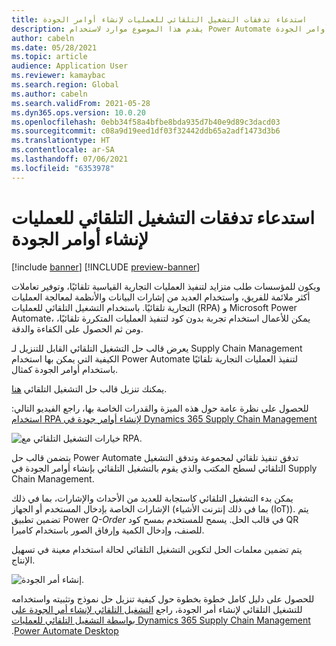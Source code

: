 ```yaml
---
title: استدعاء تدفقات التشغيل التلقائي للعمليات لإنشاء أوامر الجودة
description: يقدم هذا الموضوع موارد لاستخدام Power Automate لتنفيذ العمليات التجارية تلقائيًا، باستخدام مثال أوامر الجودة.
author: cabeln
ms.date: 05/28/2021
ms.topic: article
audience: Application User
ms.reviewer: kamaybac
ms.search.region: Global
ms.author: cabeln
ms.search.validFrom: 2021-05-28
ms.dyn365.ops.version: 10.0.20
ms.openlocfilehash: 0ebb34f58a4bfbe8bda935d7b40e9d89c3dacd03
ms.sourcegitcommit: c08a9d19eed1df03f32442ddb65a2adf1473d3b6
ms.translationtype: HT
ms.contentlocale: ar-SA
ms.lasthandoff: 07/06/2021
ms.locfileid: "6353978"
---
```

# <a name="invoke-process-automation-flows-to-create-quality-orders"></a>استدعاء تدفقات التشغيل التلقائي للعمليات لإنشاء أوامر الجودة

[!include [banner](../includes/banner.md)]
[!INCLUDE [preview-banner](../includes/preview-banner.md)]

ويكون للمؤسسات طلب متزايد لتنفيذ العمليات التجارية القياسية تلقائيًا، وتوفير تعاملات أكثر ملائمة للفريق، واستخدام العديد من إشارات البيانات والأنظمة لمعالجة العمليات التجارية تلقائيًا. باستخدام التشغيل التلقائي للعمليات (RPA) و Microsoft Power Automate، يمكن للأعمال استخدام تجربة بدون كود لتنفيذ العمليات المتكررة تلقائيًا، ومن ثم الحصول على الكفاءة والدقة.

يعرض قالب حل التشغيل التلقائي القابل للتنزيل لـ Supply Chain Management الكيفية التي يمكن بها استخدام Power Automate لتنفيذ العمليات التجارية تلقائيًا باستخدام أوامر الجودة كمثال.

يمكنك تنزيل قالب حل التشغيل التلقائي [هنا](https://aka.ms/D365SCMQualityOrderRPASolution).

للحصول على نظرة عامة حول هذه الميزة والقدرات الخاصة بها، راجع الفيديو التالي: [استخدام RPA لإنشاء أوامر جودة في Dynamics 365 Supply Chain Management](https://www.youtube.com/watch?v=LFbzJ6-H89w)

![خيارات التشغيل التلقائي مع RPA.](media/rpa-automation-options.png "خيارات التشغيل التلقائي مع RPA")

يتضمن قالب حل Power Automate تدفق تنفيذ تلقائي لمجموعة وتدفق التشغيل التلقائي لسطح المكتب والذي يقوم بالتشغيل التلقائي بإنشاء أوامر الجودة في Supply Chain Management.

يمكن بدء التشغيل التلقائي كاستجابة للعديد من الأحداث والإشارات، بما في ذلك الإشارات الخاصة بإدخال المستخدم أو الجهاز (بما في ذلك إنترنت الأشياء (IoT)). يتم تضمين تطبيق Power *Q-Order* في قالب الحل. يسمح للمستخدم بمسح كود QR للصنف، وإدخال الكمية وإرفاق الصور باستخدام كاميرا.

يتم تضمين معلمات الحل لتكوين التشغيل التلقائي لحالة استخدام معينة في تسهيل الإنتاج.

![إنشاء أمر الجودة.](media/rpa-create-quality-roder.png "إنشاء أمر الجودة")

للحصول على دليل كامل خطوة بخطوة حول كيفية تنزيل حل نموذج وتثبيته واستخدامه للتشغيل التلقائي لإنشاء أمر الجودة، راجع [‬‏‫التشغيل التلقائي لإنشاء أمر الجودة على Dynamics 365 Supply Chain Management بواسطة التشغيل التلقائي للعمليات Power Automate Desktop](/power-automate/desktop-flows/dynamics365-scm-rpa).

